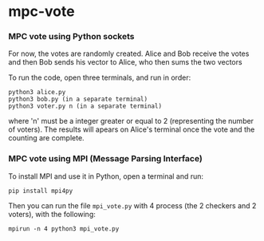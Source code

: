 # mpc-vote

### MPC vote using Python sockets
For now, the votes are randomly created. Alice and Bob receive the votes and then Bob sends his vector to Alice, who then sums the two vectors

To run the code, open three terminals, and run in order:
```
python3 alice.py
python3 bob.py (in a separate terminal) 
python3 voter.py n (in a separate terminal)
```
where 'n' must be a integer greater or equal to 2 (representing the number of voters). The results will apears on Alice's terminal once the vote and the counting are complete.

### MPC vote using MPI (Message Parsing Interface)
To install MPI and use it in Python, open a terminal and run:
```
pip install mpi4py
```
Then you can run the file `mpi_vote.py` with 4 process (the 2 checkers and 2 voters), with the following:
```
mpirun -n 4 python3 mpi_vote.py
```
